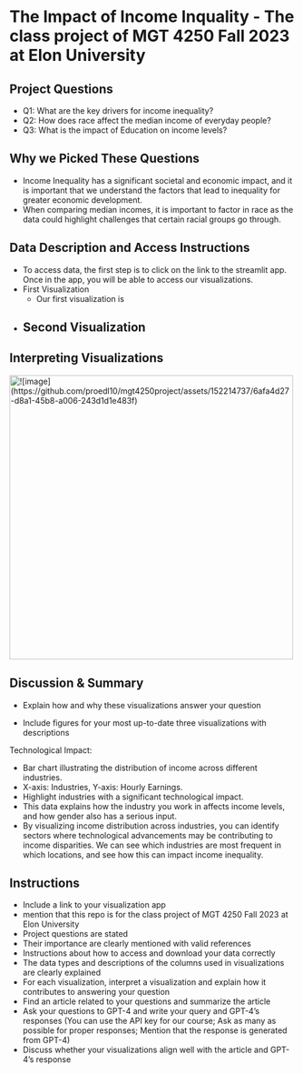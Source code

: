 # The Impact of Income Inquality - The class project of MGT 4250 Fall 2023 at Elon University



## Project Questions
- Q1: What are the key drivers for income inequality?
- Q2: How does race affect the median income of everyday people?
- Q3: What is the impact of Education on income levels? 

## Why we Picked These Questions
- Income Inequality has a significant societal and economic impact, and it is important that we understand the factors that lead to inequality for greater economic development.
- When comparing median incomes, it is important to factor in race as the data could highlight challenges that certain racial groups go through.
  
## Data Description and Access Instructions
- To access data, the first step is to click on the link to the streamlit app. Once in the app, you will be able to access our visualizations. 
- First Visualization
    -  Our first visualization is 
- Second Visualization
    - 



## Interpreting Visualizations
<img width="500" alt=![image](https://github.com/proedl10/mgt4250project/assets/152214737/6afa4d27-d8a1-45b8-a006-243d1d1e483f)>




## Discussion & Summary
- Explain how and why these visualizations answer your question


 

- Include figures for your most up-to-date three visualizations with descriptions



Technological Impact:
- Bar chart illustrating the distribution of income across different industries.
- X-axis: Industries, Y-axis: Hourly Earnings.
- Highlight industries with a significant technological impact. 
- This data explains how the industry you work in affects income levels, and how gender also has a serious input.
- By visualizing income distribution across industries, you can identify sectors where technological advancements may be contributing to income disparities. We can see which industries are most frequent in which locations, and see how this can impact income inequality.


## Instructions
- Include a link to your visualization app
- mention that this repo is for the class project of MGT 4250 Fall 2023 at Elon University
- Project questions are stated
- Their importance are clearly mentioned with valid references
- Instructions about how to access and download your data correctly
- The data types and descriptions of the columns used in visualizations are clearly explained
- For each visualization, interpret a visualization and explain how it contributes to answering your question
- Find an article related to your questions and summarize the article
- Ask your questions to GPT-4 and write your query and GPT-4’s responses (You can use the API key for our course; Ask as many as possible for proper responses; Mention that the response is generated from GPT-4)
- Discuss whether your visualizations align well with the article and GPT-4’s
response
